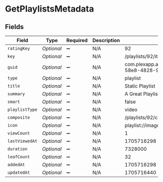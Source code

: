 # GetPlaylistsMetadata


## Fields

| Field                                                          | Type                                                           | Required                                                       | Description                                                    | Example                                                        |
| -------------------------------------------------------------- | -------------------------------------------------------------- | -------------------------------------------------------------- | -------------------------------------------------------------- | -------------------------------------------------------------- |
| `ratingKey`                                                    | *Optional<String>*                                             | :heavy_minus_sign:                                             | N/A                                                            | 92                                                             |
| `key`                                                          | *Optional<String>*                                             | :heavy_minus_sign:                                             | N/A                                                            | /playlists/92/items                                            |
| `guid`                                                         | *Optional<String>*                                             | :heavy_minus_sign:                                             | N/A                                                            | com.plexapp.agents.none://7ca5aaef-58e8-4828-9e21-c009c97f2903 |
| `type`                                                         | *Optional<String>*                                             | :heavy_minus_sign:                                             | N/A                                                            | playlist                                                       |
| `title`                                                        | *Optional<String>*                                             | :heavy_minus_sign:                                             | N/A                                                            | Static Playlist                                                |
| `summary`                                                      | *Optional<String>*                                             | :heavy_minus_sign:                                             | N/A                                                            | A Great Playlist                                               |
| `smart`                                                        | *Optional<Boolean>*                                            | :heavy_minus_sign:                                             | N/A                                                            | false                                                          |
| `playlistType`                                                 | *Optional<String>*                                             | :heavy_minus_sign:                                             | N/A                                                            | video                                                          |
| `composite`                                                    | *Optional<String>*                                             | :heavy_minus_sign:                                             | N/A                                                            | /playlists/92/composite/1705716440                             |
| `icon`                                                         | *Optional<String>*                                             | :heavy_minus_sign:                                             | N/A                                                            | playlist://image.smart                                         |
| `viewCount`                                                    | *Optional<Integer>*                                            | :heavy_minus_sign:                                             | N/A                                                            | 1                                                              |
| `lastViewedAt`                                                 | *Optional<Integer>*                                            | :heavy_minus_sign:                                             | N/A                                                            | 1705716298                                                     |
| `duration`                                                     | *Optional<Integer>*                                            | :heavy_minus_sign:                                             | N/A                                                            | 7328000                                                        |
| `leafCount`                                                    | *Optional<Integer>*                                            | :heavy_minus_sign:                                             | N/A                                                            | 32                                                             |
| `addedAt`                                                      | *Optional<Integer>*                                            | :heavy_minus_sign:                                             | N/A                                                            | 1705716298                                                     |
| `updatedAt`                                                    | *Optional<Integer>*                                            | :heavy_minus_sign:                                             | N/A                                                            | 1705716440                                                     |